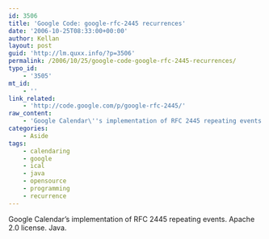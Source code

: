 ```yaml
---
id: 3506
title: 'Google Code: google-rfc-2445 recurrences'
date: '2006-10-25T08:33:00+00:00'
author: Kellan
layout: post
guid: 'http://lm.quxx.info/?p=3506'
permalink: /2006/10/25/google-code-google-rfc-2445-recurrences/
typo_id:
    - '3505'
mt_id:
    - ''
link_related:
    - 'http://code.google.com/p/google-rfc-2445/'
raw_content:
    - 'Google Calendar\''s implementation of RFC 2445 repeating events.  Apache 2.0 license.  Java.'
categories:
    - Aside
tags:
    - calendaring
    - google
    - ical
    - java
    - opensource
    - programming
    - recurrence
---
```


Google Calendar’s implementation of RFC 2445 repeating events. Apache 2.0 license. Java.